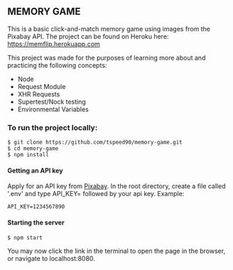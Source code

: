 ## MEMORY GAME
This is a basic click-and-match memory game using images from the Pixabay API. The project can be found on Heroku here: https://memflip.herokuapp.com

This project was made for the purposes of learning more about and practicing the following concepts:
- Node
- Request Module
- XHR Requests
- Supertest/Nock testing
- Environmental Variables


### To run the project locally:
```
$ git clone https://github.com/tspeed90/memory-game.git
$ cd memory-game
$ npm install
```

#### Getting an API key
Apply for an API key from [Pixabay](https://pixabay.com/api/docs/). In the root directory, create a file called '.env' and type API_KEY= followed by your api key. Example:
```
API_KEY=1234567890
```

#### Starting the server
```
$ npm start
```

You may now click the link in the terminal to open the page in the browser, or navigate to localhost:8080.
